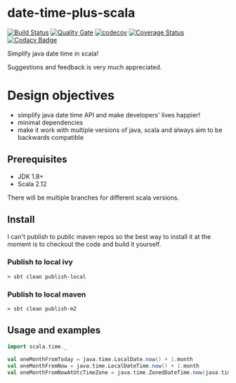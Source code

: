 # date-time-plus-scala
[![Build Status](https://travis-ci.org/thomashan/date-time-plus-scala.svg)](https://travis-ci.org/thomashan/date-time-plus-scala)
[![Quality Gate](https://sonarcloud.io/api/badges/gate?key=scala.time)](https://sonarcloud.io/dashboard?id=scala.time)
[![codecov](https://codecov.io/gh/thomashan/date-time-plus-scala/branch/master/graph/badge.svg)](https://codecov.io/gh/thomashan/date-time-plus-scala)
[![Coverage Status](https://coveralls.io/repos/github/thomashan/date-time-plus-scala/badge.svg)](https://coveralls.io/github/thomashan/date-time-plus-scala)
[![Codacy Badge](https://api.codacy.com/project/badge/Grade/1984f0cf64464a238c59219751d77794)](https://www.codacy.com/app/thomashan/date-time-plus-scala?utm_source=github.com&amp;utm_medium=referral&amp;utm_content=thomashan/date-time-plus-scala&amp;utm_campaign=Badge_Grade)

Simplify java date time in scala!

Suggestions and feedback is very much appreciated.


# Design objectives
* simplify java date time API and make developers' lives happier!
* minimal dependencies
* make it work with multiple versions of java, scala and always aim to be backwards compatible

## Prerequisites
* JDK 1.8+
* Scala 2.12

There will be multiple branches for different scala versions.

## Install
I can't publish to public maven repos so the best way to install it at the moment is to checkout the code and build it yourself.

### Publish to local ivy
```
> sbt clean publish-local
```

### Publish to local maven
```
> sbt clean publish-m2
```


## Usage and examples
```scala
import scala.time._

val oneMonthFromToday = java.time.LocalDate.now() + 1.month
val oneMonthFromNow = java.time.LocalDateTime.now() + 1.month
val oneMonthFromNowAtUtcTimeZone = java.time.ZonedDateTime.now(java.time.ZoneId.of("UTC")) + 1.month
```

